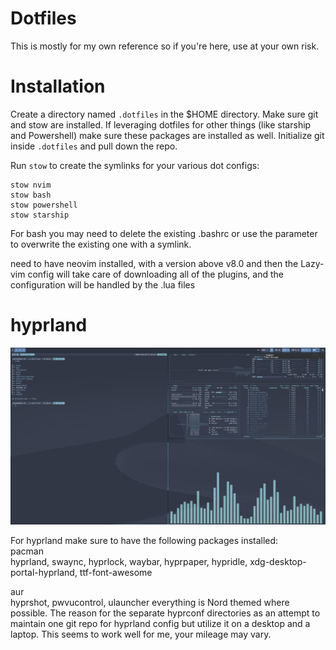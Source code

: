 # Dotfiles
This is mostly for my own reference so if you're here, use at your own risk.  
# Installation
Create a directory named `.dotfiles` in the $HOME directory.
Make sure git and stow are installed.  If leveraging dotfiles for other things (like starship and Powershell) make sure these packages are installed as well.
Initialize git inside `.dotfiles` and pull down the repo.
  
Run `stow` to create the symlinks for your various dot configs:
```
stow nvim
stow bash
stow powershell
stow starship
```
For bash you may need to delete the existing .bashrc or use the parameter to overwrite the existing one with a symlink.

need to have neovim installed, with a version above v8.0 and then the Lazy-vim config will take care of downloading all of the plugins, and the configuration will be handled by the .lua files

# hyprland  
![hyprland](./images/hyprland_01.jpg)  

For hyprland make sure to have the following packages installed:  
pacman  
  hyprland, swaync, hyprlock, waybar, hyprpaper, hypridle, xdg-desktop-portal-hyprland, ttf-font-awesome

aur  
  hyprshot, pwvucontrol, ulauncher
everything is Nord themed where possible.  The reason for the separate hyprconf directories as an attempt to maintain one git repo for hyprland config but utilize it on a desktop and a laptop.  This seems to work well for me, your mileage may vary.  
